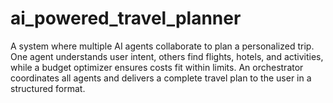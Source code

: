 # ai_powered_travel_planner
A system where multiple AI agents collaborate to plan a personalized trip. One agent understands user intent, others find flights, hotels, and activities, while a budget optimizer ensures costs fit within limits. An orchestrator coordinates all agents and delivers a complete travel plan to the user in a structured format.
